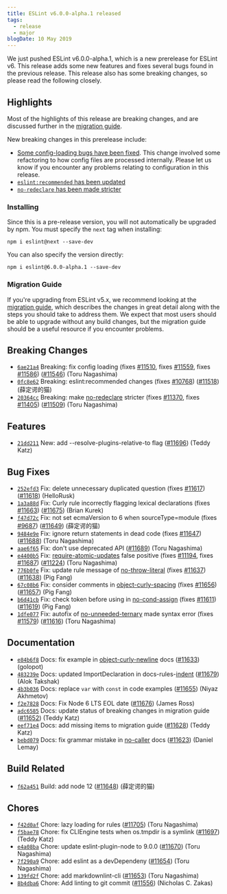 ```yaml
---
title: ESLint v6.0.0-alpha.1 released
tags:
  - release
  - major
blogDate: 10 May 2019
---
```


We just pushed ESLint v6.0.0-alpha.1, which is a new prerelease for ESLint v6. This release adds some new features and fixes several bugs found in the previous release. This release also has some breaking changes, so please read the following closely.

## Highlights

Most of the highlights of this release are breaking changes, and are discussed further in the [migration guide](/docs/6.0.0/user-guide/migrating-to-6.0.0).

New breaking changes in this prerelease include:

* [Some config-loading bugs have been fixed](/docs/6.0.0/user-guide/migrating-to-6.0.0#-overrides-in-an-extended-config-file-can-now-be-overridden-by-a-parent-config-file). This change involved some refactoring to how config files are processed internally. Please let us know if you encounter any problems relating to configuration in this release.
* [`eslint:recommended` has been updated](/docs/6.0.0/user-guide/migrating-to-6.0.0#-eslintrecommended-has-been-updated)
* [`no-redeclare` has been made stricter](/docs/6.0.0/user-guide/migrating-to-6.0.0#no-redeclare-updates)

### Installing

Since this is a pre-release version, you will not automatically be upgraded by npm. You must specify the `next` tag when installing:

```
npm i eslint@next --save-dev
```

You can also specify the version directly:

```
npm i eslint@6.0.0-alpha.1 --save-dev
```

### Migration Guide

If you're upgrading from ESLint v5.x, we recommend looking at the [migration guide](/docs/6.0.0/user-guide/migrating-to-6.0.0), which describes the changes in great detail along with the steps you should take to address them. We expect that most users should be able to upgrade without any build changes, but the migration guide should be a useful resource if you encounter problems.


## Breaking Changes


* [`6ae21a4`](https://github.com/eslint/eslint/commit/6ae21a4bfe5a1566f787fbad798182a524b96d28) Breaking: fix config loading (fixes [#11510](https://github.com/eslint/eslint/issues/11510), fixes [#11559](https://github.com/eslint/eslint/issues/11559), fixes [#11586](https://github.com/eslint/eslint/issues/11586)) ([#11546](https://github.com/eslint/eslint/issues/11546)) (Toru Nagashima)
* [`0fc8e62`](https://github.com/eslint/eslint/commit/0fc8e62818bc8d0a0a804b59c6110818844df5f3) Breaking: eslint:recommended changes (fixes [#10768](https://github.com/eslint/eslint/issues/10768)) ([#11518](https://github.com/eslint/eslint/issues/11518)) (薛定谔的猫)
* [`20364cc`](https://github.com/eslint/eslint/commit/20364cc4f7fe0423adce0dd44fb24fc48e1cae4b) Breaking: make [no-redeclare](/docs/rules/no-redeclare) stricter (fixes [#11370](https://github.com/eslint/eslint/issues/11370), fixes [#11405](https://github.com/eslint/eslint/issues/11405)) ([#11509](https://github.com/eslint/eslint/issues/11509)) (Toru Nagashima)




## Features


* [`21dd211`](https://github.com/eslint/eslint/commit/21dd2116c70b93aa8dd50d2b15e202724b11486a) New: add --resolve-plugins-relative-to flag ([#11696](https://github.com/eslint/eslint/issues/11696)) (Teddy Katz)






## Bug Fixes


* [`252efd3`](https://github.com/eslint/eslint/commit/252efd337b1441debb6d2cc8f51a625549b2c535) Fix: delete unnecessary duplicated question (fixes [#11617](https://github.com/eslint/eslint/issues/11617)) ([#11618](https://github.com/eslint/eslint/issues/11618)) (HelloRusk)
* [`1a3a88d`](https://github.com/eslint/eslint/commit/1a3a88df2f952c34631d8e1d83de47178826fce0) Fix: Curly rule incorrectly flagging lexical declarations (fixes [#11663](https://github.com/eslint/eslint/issues/11663)) ([#11675](https://github.com/eslint/eslint/issues/11675)) (Brian Kurek)
* [`f47d72c`](https://github.com/eslint/eslint/commit/f47d72ce2f2edb80cd38810894b9d4bda896bb29) Fix: not set ecmaVersion to 6 when sourceType=module (fixes [#9687](https://github.com/eslint/eslint/issues/9687)) ([#11649](https://github.com/eslint/eslint/issues/11649)) (薛定谔的猫)
* [`9484e9e`](https://github.com/eslint/eslint/commit/9484e9ea188ff70683c3112e397c7fddcc3f8095) Fix: ignore return statements in dead code (fixes [#11647](https://github.com/eslint/eslint/issues/11647)) ([#11688](https://github.com/eslint/eslint/issues/11688)) (Toru Nagashima)
* [`aae6f65`](https://github.com/eslint/eslint/commit/aae6f6525557ba06e73f051511646056313fcf91) Fix: don't use deprecated API ([#11689](https://github.com/eslint/eslint/issues/11689)) (Toru Nagashima)
* [`e4400b5`](https://github.com/eslint/eslint/commit/e4400b5a02602bba7f67ea4cb874c231903c546a) Fix: [require-atomic-updates](/docs/rules/require-atomic-updates) false positive (fixes [#11194](https://github.com/eslint/eslint/issues/11194), fixes [#11687](https://github.com/eslint/eslint/issues/11687)) ([#11224](https://github.com/eslint/eslint/issues/11224)) (Toru Nagashima)
* [`776b0fe`](https://github.com/eslint/eslint/commit/776b0fe3d93da958517ac7752682091f22eb30b4) Fix: update rule message of [no-throw-literal](/docs/rules/no-throw-literal) (fixes [#11637](https://github.com/eslint/eslint/issues/11637)) ([#11638](https://github.com/eslint/eslint/issues/11638)) (Pig Fang)
* [`67c08b6`](https://github.com/eslint/eslint/commit/67c08b67509c54acd96aab2cec22efb53bfe6265) Fix: consider comments in [object-curly-spacing](/docs/rules/object-curly-spacing) (fixes [#11656](https://github.com/eslint/eslint/issues/11656)) ([#11657](https://github.com/eslint/eslint/issues/11657)) (Pig Fang)
* [`b6d41cb`](https://github.com/eslint/eslint/commit/b6d41cbe28a8b28b1c1d9aa36cb4c349c73f6f1d) Fix: check token before using in [no-cond-assign](/docs/rules/no-cond-assign) (fixes [#11611](https://github.com/eslint/eslint/issues/11611)) ([#11619](https://github.com/eslint/eslint/issues/11619)) (Pig Fang)
* [`1dfe077`](https://github.com/eslint/eslint/commit/1dfe077b7e47c6090277eb984e08bd472bb5595e) Fix: autofix of [no-unneeded-ternary](/docs/rules/no-unneeded-ternary) made syntax error (fixes [#11579](https://github.com/eslint/eslint/issues/11579)) ([#11616](https://github.com/eslint/eslint/issues/11616)) (Toru Nagashima)




## Documentation


* [`e84b6f8`](https://github.com/eslint/eslint/commit/e84b6f8b171ba4266164688f76d5ee45d278e5c2) Docs: fix example in [object-curly-newline](/docs/rules/object-curly-newline) docs ([#11633](https://github.com/eslint/eslint/issues/11633)) (golopot)
* [`483239e`](https://github.com/eslint/eslint/commit/483239ec74a0c13529fc99547a784b749f41dd54) Docs: updated ImportDeclaration in docs-rules-[indent](/docs/rules/indent) ([#11679](https://github.com/eslint/eslint/issues/11679)) (Alok Takshak)
* [`4b3b036`](https://github.com/eslint/eslint/commit/4b3b036d6240cdbc2d52e670de36b1117f5f34d7) Docs: replace `var` with `const` in code examples ([#11655](https://github.com/eslint/eslint/issues/11655)) (Niyaz Akhmetov)
* [`f2e7828`](https://github.com/eslint/eslint/commit/f2e78281d057f38b18cc160e81ed1bb54a5b9565) Docs: Fix Node 6 LTS EOL date ([#11676](https://github.com/eslint/eslint/issues/11676)) (James Ross)
* [`adc6585`](https://github.com/eslint/eslint/commit/adc6585ce074e03fc8a842e8ebc5b082a0ed0b65) Docs: update status of breaking changes in migration guide ([#11652](https://github.com/eslint/eslint/issues/11652)) (Teddy Katz)
* [`eef71e4`](https://github.com/eslint/eslint/commit/eef71e455e67040168c8df8a6c9c2b4fbe805a50) Docs: add missing items to migration guide ([#11628](https://github.com/eslint/eslint/issues/11628)) (Teddy Katz)
* [`bebd079`](https://github.com/eslint/eslint/commit/bebd0793eaf122b013cca501ff2c6b0fc05d5493) Docs: fix grammar mistake in [no-caller](/docs/rules/no-caller) docs ([#11623](https://github.com/eslint/eslint/issues/11623)) (Daniel Lemay)






## Build Related


* [`f62a451`](https://github.com/eslint/eslint/commit/f62a4510b007172c7160f007a6ec2aa2c9a80dd7) Build: add node 12 ([#11648](https://github.com/eslint/eslint/issues/11648)) (薛定谔的猫)




## Chores


* [`f42d0af`](https://github.com/eslint/eslint/commit/f42d0afd89874b459fce1eb1998247d53f9aa42b) Chore: lazy loading for rules ([#11705](https://github.com/eslint/eslint/issues/11705)) (Toru Nagashima)
* [`f5bae78`](https://github.com/eslint/eslint/commit/f5bae78c19d5359f67969a2ff344025082e253f4) Chore: fix CLIEngine tests when os.tmpdir is a symlink ([#11697](https://github.com/eslint/eslint/issues/11697)) (Teddy Katz)
* [`e4a08ba`](https://github.com/eslint/eslint/commit/e4a08bae82788136b6899262cb8b9ed4fe7964e6) Chore: update eslint-plugin-node to 9.0.0 ([#11670](https://github.com/eslint/eslint/issues/11670)) (Toru Nagashima)
* [`7f290a9`](https://github.com/eslint/eslint/commit/7f290a9044ca795884ac2e495cd31b2a35f109a6) Chore: add eslint as a devDependeny ([#11654](https://github.com/eslint/eslint/issues/11654)) (Toru Nagashima)
* [`139fd2f`](https://github.com/eslint/eslint/commit/139fd2f1254bcc524738f8c2645e0847df95e0d0) Chore: add markdownlint-cli ([#11653](https://github.com/eslint/eslint/issues/11653)) (Toru Nagashima)
* [`8b4dba6`](https://github.com/eslint/eslint/commit/8b4dba606f8306f8ad0a37e2174a6e3236f7ebe7) Chore: Add linting to git commit ([#11556](https://github.com/eslint/eslint/issues/11556)) (Nicholas C. Zakas)
